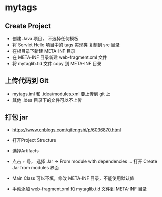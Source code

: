 # mytags 

## Create Project
- 创建 Java 项目， 不选择任何模板
- 将 Servlet Hello 项目中的 tags 实现类 复制到 src 目录
- 在根目录下新建 META-INF 目录
- 在 META-INF 目录新建 web-fragment.xml 文件
- 将 mytaglib.tld 文件 copy 到 META-INF 目录

## 上传代码到 Git
- mytags.iml 和 .idea/modules.xml 要上传到 git 上
- 其他 .idea 目录下的文件可以不上传

## 打包 jar

- https://www.cnblogs.com/qifengshi/p/6036870.html

- 打开Project Structure
- 选择Artifacts
- 点击 + 号， 选择 Jar -> From module with dependencies ... 打开 Create Jar from modules 界面
- Main Class 可以不填，修改 META-INF 目录，不能使用默认值
- 手动添加 web-fragment.xml 和 mytaglib.tld 文件到 META-INF 目录

